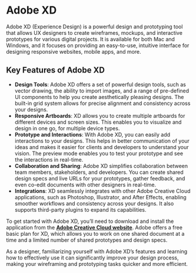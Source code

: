 # Adobe XD

Adobe XD (Experience Design) is a powerful design and prototyping tool that allows UX designers to create wireframes, mockups, and interactive prototypes for various digital projects. It is available for both Mac and Windows, and it focuses on providing an easy-to-use, intuitive interface for designing responsive websites, mobile apps, and more.

## Key Features of Adobe XD

- **Design Tools**: Adobe XD offers a set of powerful design tools, such as vector drawing, the ability to import images, and a range of pre-defined UI components to help you create aesthetically pleasing designs. The built-in grid system allows for precise alignment and consistency across your designs.
- **Responsive Artboards**: XD allows you to create multiple artboards for different devices and screen sizes. This enables you to visualize and design in one go, for multiple device types.
- **Prototype and Interactions**: With Adobe XD, you can easily add interactions to your designs. This helps in better communication of your ideas and makes it easier for clients and developers to understand your vision. The preview mode enables you to test your prototype and see the interactions in real-time.
- **Collaboration and Sharing**: Adobe XD simplifies collaboration between team members, stakeholders, and developers. You can create shared design specs and live URLs for your prototypes, gather feedback, and even co-edit documents with other designers in real-time.
- **Integrations**: XD seamlessly integrates with other Adobe Creative Cloud applications, such as Photoshop, Illustrator, and After Effects, enabling smoother workflows and consistency across your designs. It also supports third-party plugins to expand its capabilities.

To get started with Adobe XD, you’ll need to download and install the application from the **[Adobe Creative Cloud website](https://www.adobe.com/products/xd.html)**. Adobe offers a free basic plan for XD, which allows you to work on one shared document at a time and a limited number of shared prototypes and design specs.

As a designer, familiarizing yourself with Adobe XD’s features and learning how to effectively use it can significantly improve your design process, making your wireframing and prototyping tasks quicker and more efficient.
